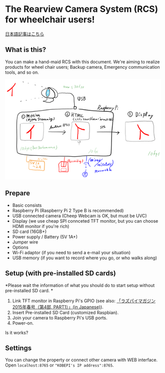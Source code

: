# The Rearview Camera System (RCS) for wheelchair users!

[日本語記事はこちら](index.md)

## What is this?

You can make a hand-maid RCS with this document.
We're aiming to realize products for wheel chair users; Backup camera, Emergency communication tools, and so on.

![Pictures](images/tenjihin.png)

## Prepare

* Basic consists
 * Raspberry Pi (Raspberry Pi 2 Type B is recommended)
 * USB connected camera (Cheep Webcam is OK, but must be UVC)
 * Display (we use cheap SPI connceted TFT monitor, but you can choose HDMI monitor if you're rich)
 * SD card (16GB+)
 * Power supply / Battery (5V 1A+)
 * Jumper wire
* Options
 * Wi-Fi adaptor (if you need to send a e-mail your situation)
 * USB memory (if you want to record where you go, or who walks along)

## Setup (with pre-installed SD cards)

*Please wait the information of what you should do to start setup without pre-installed SD card. *

1. Link TFT monitor in Raspberry Pi's GPIO (see also: [「ラズパイマガジン2015年春号（第4部, PART1）」(in Japanese)](http://itpro.nikkeibp.co.jp/atcl/mag/14/236763/010900005/)).
2. Insert Pre-installed SD Card (customized Raspbian). 
3. Join your camera to Raspberry Pi's USB ports.
4. Power-on.

Is it works?

## Settings

You can change the property or connect other camera with WEB interface.
Open `localhost:8765` or `"KOBEPI's IP address":8765`.
